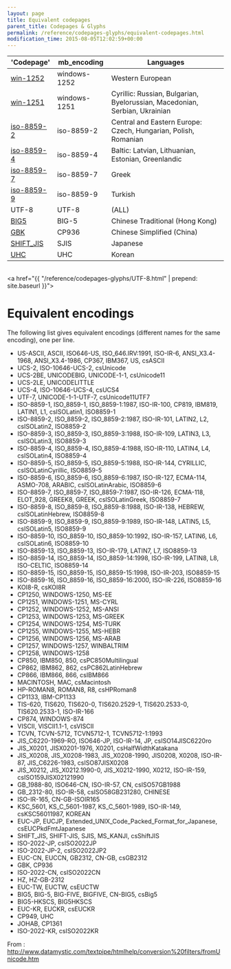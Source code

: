 ```yaml
---
layout: page
title: Equivalent codepages
parent_title: Codepages & Glyphs
permalink: /reference/codepages-glyphs/equivalent-codepages.html
modification_time: 2015-08-05T12:02:59+00:00
---
```


<table class="table"> <thead>
<tr>
<th>'Codepage'</th>
<th>mb_encoding</th>
<th>Languages</th>
</tr>
</thead> <tbody>
<tr>
<td><a href="{{ "/reference/codepages-glyphs/win-1252.html" | prepend: site.baseurl }}">win-1252</a></td>
<td>windows-1252</td>
<td>Western European</td>
</tr>
<tr>
<td><a href="{{ "/reference/codepages-glyphs/win-1251.html" | prepend: site.baseurl }}">win-1251</a></td>
<td>windows-1251</td>
<td>Cyrillic: Russian, Bulgarian, Byelorussian, Macedonian, Serbian, Ukrainian</td>
</tr>
<tr>
<td><a href="{{ "/reference/codepages-glyphs/iso-8859-2.html" | prepend: site.baseurl }}">iso-8859-2</a></td>
<td>iso-8859-2</td>
<td>Central and Eastern Europe: Czech, Hungarian, Polish, Romanian</td>
</tr>
<tr>
<td><a href="{{ "/reference/codepages-glyphs/iso-8859-4.html" | prepend: site.baseurl }}">iso-8859-4</a></td>
<td>iso-8859-4</td>
<td>Baltic: Latvian, Lithuanian, Estonian, Greenlandic</td>
</tr>
<tr>
<td><a href="{{ "/reference/codepages-glyphs/iso-8859-7.html" | prepend: site.baseurl }}">iso-8859-7</a></td>
<td>iso-8859-7</td>
<td>Greek</td>
</tr>
<tr>
<td><a href="{{ "/reference/codepages-glyphs/iso-8859-9.html" | prepend: site.baseurl }}">iso-8859-9</a></td>
<td>iso-8859-9</td>
<td>Turkish</td>
</tr>
<tr>
<td>UTF-8</td>
<td>UTF-8</td>
<td>(ALL)</td>
</tr>
<tr>
<td><a href="{{ "/reference/codepages-glyphs/big-5-traditional-chinese.html" | prepend: site.baseurl }}">BIG5</a></td>
<td>BIG-5</td>
<td>Chinese Traditional (Hong Kong)</td>
</tr>
<tr>
<td><a href="{{ "/reference/codepages-glyphs/gbk-simplified-chinese.html" | prepend: site.baseurl }}">GBK</a></td>
<td>CP936</td>
<td>Chinese Simplified (China)</td>
</tr>
<tr>
<td><a href="{{ "/reference/codepages-glyphs/shift-jis-japanese.html" | prepend: site.baseurl }}">SHIFT_JIS</a></td>
<td>SJIS</td>
<td>Japanese</td>
</tr>
<tr>
<td><a href="{{ "/reference/codepages-glyphs/uhc-korean.html" | prepend: site.baseurl }}">UHC</a></td>
<td>UHC</td>
<td>Korean</td>
</tr>
</tbody> </table>
<table class="table"> </table>

<a href="{{ "/reference/codepages-glyphs/UTF-8.html" | prepend: site.baseurl }}">  </a>
# Equivalent encodings

The following list gives equivalent encodings (different names for the same encoding), one per line.

* US-ASCII, ASCII, ISO646-US, ISO_646.IRV:1991, ISO-IR-6, ANSI_X3.4-1968, ANSI_X3.4-1986, CP367, IBM367, US, csASCII
* UCS-2, ISO-10646-UCS-2, csUnicode
* UCS-2BE, UNICODEBIG, UNICODE-1-1, csUnicode11
* UCS-2LE, UNICODELITTLE
* UCS-4, ISO-10646-UCS-4, csUCS4
* UTF-7, UNICODE-1-1-UTF-7, csUnicode11UTF7
* ISO-8859-1, ISO_8859-1, ISO_8859-1:1987, ISO-IR-100, CP819, IBM819, LATIN1, L1, csISOLatin1, ISO8859-1
* ISO-8859-2, ISO_8859-2, ISO_8859-2:1987, ISO-IR-101, LATIN2, L2, csISOLatin2, ISO8859-2
* ISO-8859-3, ISO_8859-3, ISO_8859-3:1988, ISO-IR-109, LATIN3, L3, csISOLatin3, ISO8859-3
* ISO-8859-4, ISO_8859-4, ISO_8859-4:1988, ISO-IR-110, LATIN4, L4, csISOLatin4, ISO8859-4
* ISO-8859-5, ISO_8859-5, ISO_8859-5:1988, ISO-IR-144, CYRILLIC, csISOLatinCyrillic, ISO8859-5
* ISO-8859-6, ISO_8859-6, ISO_8859-6:1987, ISO-IR-127, ECMA-114, ASMO-708, ARABIC, csISOLatinArabic, ISO8859-6
* ISO-8859-7, ISO_8859-7, ISO_8859-7:1987, ISO-IR-126, ECMA-118, ELOT_928, GREEK8, GREEK, csISOLatinGreek, ISO8859-7
* ISO-8859-8, ISO_8859-8, ISO_8859-8:1988, ISO-IR-138, HEBREW, csISOLatinHebrew, ISO8859-8
* ISO-8859-9, ISO_8859-9, ISO_8859-9:1989, ISO-IR-148, LATIN5, L5, csISOLatin5, ISO8859-9
* ISO-8859-10, ISO_8859-10, ISO_8859-10:1992, ISO-IR-157, LATIN6, L6, csISOLatin6, ISO8859-10
* ISO-8859-13, ISO_8859-13, ISO-IR-179, LATIN7, L7, ISO8859-13
* ISO-8859-14, ISO_8859-14, ISO_8859-14:1998, ISO-IR-199, LATIN8, L8, ISO-CELTIC, ISO8859-14
* ISO-8859-15, ISO_8859-15, ISO_8859-15:1998, ISO-IR-203, ISO8859-15
* ISO-8859-16, ISO_8859-16, ISO_8859-16:2000, ISO-IR-226, ISO8859-16
* KOI8-R, csKOI8R
* CP1250, WINDOWS-1250, MS-EE
* CP1251, WINDOWS-1251, MS-CYRL
* CP1252, WINDOWS-1252, MS-ANSI
* CP1253, WINDOWS-1253, MS-GREEK
* CP1254, WINDOWS-1254, MS-TURK
* CP1255, WINDOWS-1255, MS-HEBR
* CP1256, WINDOWS-1256, MS-ARAB
* CP1257, WINDOWS-1257, WINBALTRIM
* CP1258, WINDOWS-1258
* CP850, IBM850, 850, csPC850Multilingual
* CP862, IBM862, 862, csPC862LatinHebrew
* CP866, IBM866, 866, csIBM866
* MACINTOSH, MAC, csMacintosh
* HP-ROMAN8, ROMAN8, R8, csHPRoman8
* CP1133, IBM-CP1133
* TIS-620, TIS620, TIS620-0, TIS620.2529-1, TIS620.2533-0, TIS620.2533-1, ISO-IR-166
* CP874, WINDOWS-874
* VISCII, VISCII1.1-1, csVISCII
* TCVN, TCVN-5712, TCVN5712-1, TCVN5712-1:1993
* JIS_C6220-1969-RO, ISO646-JP, ISO-IR-14, JP, csISO14JISC6220ro
* JIS_X0201, JISX0201-1976, X0201, csHalfWidthKatakana
* JIS_X0208, JIS_X0208-1983, JIS_X0208-1990, JIS0208, X0208, ISO-IR-87, JIS_C6226-1983, csISO87JISX0208
* JIS_X0212, JIS_X0212.1990-0, JIS_X0212-1990, X0212, ISO-IR-159, csISO159JISX02121990
* GB_1988-80, ISO646-CN, ISO-IR-57, CN, csISO57GB1988
* GB_2312-80, ISO-IR-58, csISO58GB231280, CHINESE
* ISO-IR-165, CN-GB-ISOIR165
* KSC_5601, KS_C_5601-1987, KS_C_5601-1989, ISO-IR-149, csKSC56011987, KOREAN
* EUC-JP, EUCJP, Extended_UNIX_Code_Packed_Format_for_Japanese, csEUCPkdFmtJapanese
* SHIFT_JIS, SHIFT-JIS, SJIS, MS_KANJI, csShiftJIS
* ISO-2022-JP, csISO2022JP
* ISO-2022-JP-2, csISO2022JP2
* EUC-CN, EUCCN, GB2312, CN-GB, csGB2312
* GBK, CP936
* ISO-2022-CN, csISO2022CN
* HZ, HZ-GB-2312
* EUC-TW, EUCTW, csEUCTW
* BIG5, BIG-5, BIG-FIVE, BIGFIVE, CN-BIG5, csBig5
* BIG5-HKSCS, BIG5HKSCS
* EUC-KR, EUCKR, csEUCKR
* CP949, UHC
* JOHAB, CP1361
* ISO-2022-KR, csISO2022KR

From : <a href="http://www.datamystic.com/textpipe/htmlhelp/conversion%20filters/fromUnicode.htm">http://www.datamystic.com/textpipe/htmlhelp/conversion%20filters/fromUnicode.htm</a>

